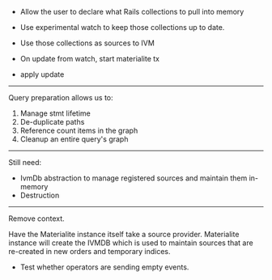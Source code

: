 - Allow the user to declare what Rails collections to pull into memory
- Use experimental watch to keep those collections up to date.
- Use those collections as sources to IVM

- On update from watch, start materialite tx
- apply update

---

Query preparation allows us to:

1. Manage stmt lifetime
2. De-duplicate paths
3. Reference count items in the graph
4. Cleanup an entire query's graph

---

Still need:

- IvmDb abstraction to manage registered sources and maintain them in-memory
- Destruction

---

Remove context.

Have the Materialite instance itself take a source provider.
Materialite instance will create the IVMDB which is used to maintain sources that are re-created in new orders and temporary indices.

- Test whether operators are sending empty events.
